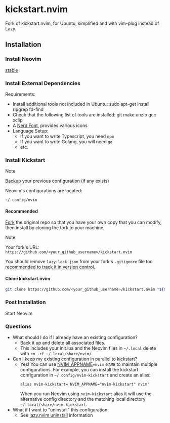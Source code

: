 # kickstart.nvim

Fork of kickstart.nvim, for Ubuntu, simplified and with vim-plug instead of Lazy.

## Installation

### Install Neovim

[stable](https://github.com/neovim/neovim/releases/tag/stable)

### Install External Dependencies

Requirements:
- Install additional tools not included in Ubuntu: sudo apt-get install ripgrep fd-find
- Check that the following list of tools are installed: git make unzip gcc xclip
- A [Nerd Font](https://www.nerdfonts.com/), provides various icons
- Language Setup:
  - If you want to write Typescript, you need `npm`
  - If you want to write Golang, you will need `go`
  - etc.

### Install Kickstart

> [!NOTE]
> [Backup](#FAQ) your previous configuration (if any exists)

Neovim's configurations are located:

`~/.config/nvim`

#### Recommended

[Fork](https://docs.github.com/en/get-started/quickstart/fork-a-repo) the original repo
so that you have your own copy that you can modify, then install by cloning the
fork to your machine.

> [!NOTE]
> Your fork's URL:
> `https://github.com/<your_github_username>/kickstart.nvim`

You should remove `lazy-lock.json` from your fork's `.gitignore` file
too [recommended to track it in version control](https://lazy.folke.io/usage/lockfile).

#### Clone kickstart.nvim

```sh
git clone https://github.com/<your_github_username>/kickstart.nvim "${XDG_CONFIG_HOME:-$HOME/.config}"/nvim
```
### Post Installation

Start Neovim

### Questions

* What should I do if I already have an existing configuration?
  * Back it up and delete all associated files.
  * This includes your init.lua and the Neovim files in `~/.local`
    delete with `rm -rf ~/.local/share/nvim/`
* Can I keep my existing configuration in parallel to kickstart?
  * Yes! You can use [NVIM_APPNAME](https://neovim.io/doc/user/starting.html#%24NVIM_APPNAME)`=nvim-NAME`
    to maintain multiple configurations. For example, you can install the kickstart
    configuration in `~/.config/nvim-kickstart` and create an alias:
    ```
    alias nvim-kickstart='NVIM_APPNAME="nvim-kickstart" nvim'
    ```
    When you run Neovim using `nvim-kickstart` alias it will use the alternative
    config directory and the matching local directory
    `~/.local/share/nvim-kickstart`.
* What if I want to "uninstall" this configuration:
  * See [lazy.nvim uninstall](https://lazy.folke.io/usage#-uninstalling) information
